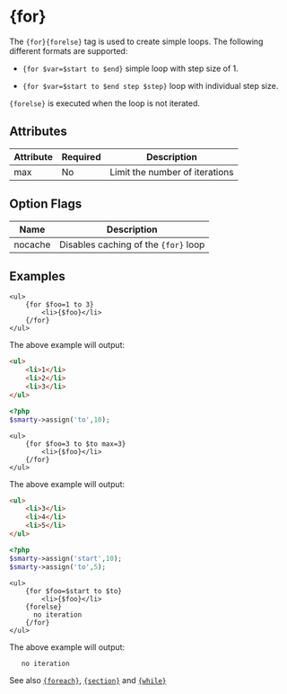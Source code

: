 # {for}

The `{for}{forelse}` tag is used to create simple loops. The following different formats are supported:

-   `{for $var=$start to $end}` simple loop with step size of 1.

-   `{for $var=$start to $end step $step}` loop with individual step
    size.

`{forelse}` is executed when the loop is not iterated.

## Attributes

| Attribute | Required | Description                    |
|-----------|----------|--------------------------------|
| max       | No       | Limit the number of iterations |

## Option Flags

| Name    | Description                          |
|---------|--------------------------------------|
| nocache | Disables caching of the `{for}` loop |

## Examples

```smarty
<ul>
    {for $foo=1 to 3}
        <li>{$foo}</li>
    {/for}
</ul>
```
      
The above example will output:

```html
<ul>
    <li>1</li>
    <li>2</li>
    <li>3</li>
</ul>
```
      
```php
<?php
$smarty->assign('to',10);
```
    
```smarty
<ul>
    {for $foo=3 to $to max=3}
        <li>{$foo}</li>
    {/for}
</ul>
```

The above example will output:

```html
<ul>
    <li>3</li>
    <li>4</li>
    <li>5</li>
</ul>
```

```php
<?php
$smarty->assign('start',10);
$smarty->assign('to',5);
```

```smarty
<ul>
    {for $foo=$start to $to}
        <li>{$foo}</li>
    {forelse}
      no iteration
    {/for}
</ul>
```

The above example will output:

```
   no iteration
```
      
See also [`{foreach}`](language-function-foreach.md),
[`{section}`](language-function-section.md) and
[`{while}`](language-function-while.md)
